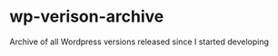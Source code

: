 wp-verison-archive
==================

Archive of all Wordpress versions released since I started developing
